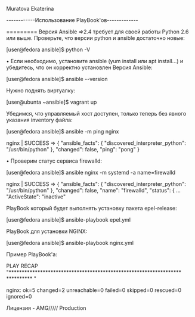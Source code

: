 
Muratova Ekaterina

------------Использование PlayBook'ов-------------

========= Версия Ansible =>2.4 требует для своей работы Python 2.6 или выше. Проверьте, что версии python и ansible достаточно новые:

[user@fedora ansible]$ python -V

• Если необходимо, установите ansible (yum install или apt install...) и убедитесь, что он корректно установлен Версия Ansible:

[user@fedora ansible]$ ansible --version

Нужно поднять виртуалку:

[user@ubunta ~ansible]$ vagrant up

Убедимся, что управляемый хост доступен, только теперь без явного указания inventory файла:

[user@fedora ansible]$ ansible -m ping nginx

nginx | SUCCESS => { "ansible_facts": { "discovered_interpreter_python": "/usr/bin/python" }, "changed": false, "ping": "pong" }

• Проверим статус сервиса firewalld:

[user@fedora ansible]$ ansible nginx -m systemd -a name=firewalld

nginx | SUCCESS => { "ansible_facts": { "discovered_interpreter_python": "/usr/bin/python" }, "changed": false, "name": "firewalld", "status": { ... "ActiveState": "inactive"

PlayBook который будет выполнять установку пакета epel-release:

[user@fedora ansible]$ ansible-playbook epel.yml

PlayBook для установки NGINX:

[user@fedora ansible]$ ansible-playbook nginx.yml

Пример PlayBook'a:

PLAY RECAP "****************************************************************** ********** "

nginx: ok=5 changed=2 unreachable=0 failed=0 skipped=0 rescued=0 ignored=0

Лицензия - AMG///// Production
